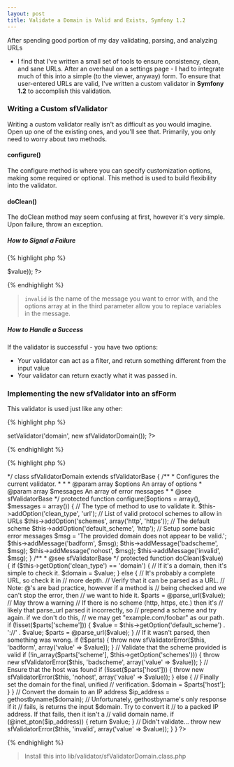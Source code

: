 ```yaml
--- 
layout: post
title: Validate a Domain is Valid and Exists, Symfony 1.2
---
```

After spending good portion of my day validating, parsing, and analyzing URLs
- I find that I've written a small set of tools to ensure consistency, clean,
and sane URLs. After an overhaul on a settings page - I had to integrate much
of this into a simple (to the viewer, anyway) form. To ensure that user-entered
URLs are valid, I've written a custom validator in **Symfony 1.2**
to accomplish this validation.

### Writing a Custom sfValidator
Writing a custom validator really isn't as difficult as you would imagine. Open
up one of the existing ones, and you'll see that. Primarily, you only need to
worry about two methods.

#### configure()
The configure method is where you can specify customization options, making some
required or optional. This method is used to build flexibility into the
validator.

#### doClean()
The doClean method may seem confusing at first, however it's very simple. Upon
failure, throw an exception.

##### How to Signal a Failure
{% highlight php %}
<?php
throw new sfValidatorError($this, 'invalid', array('value' => $value));
?>
{% endhighlight %}

> `invalid` is the name of the message you want to error with, and the options
> array at in the third parameter allow you to replace variables in the
> message.

##### How to Handle a Success

If the validator is successful - you have two options:

- Your validator can act as a filter, and return something different from the
    input value
- Your validator can return exactly what it was passed in.

### Implementing the new sfValidator into an sfForm
This validator is used just like any other:

{% highlight php %}
<?php
$form->setValidator('domain', new sfValidatorDomain());
?>
{% endhighlight %}

{% highlight php %}
<?php
/**
 * @author Graham Christensen <graham@grahamc.com>
*/
class sfValidatorDomain extends sfValidatorBase
{
  /**
   * Configures the current validator.
   *
   *
   * @param array $options    An array of options
   * @param array $messages   An array of error messages
   *
   * @see sfValidatorBase
   */
  protected function configure($options = array(),
                                $messages = array()) {
      // The type of method to use to validate it.
      $this->addOption('clean_type', 'url');

      // List of valid protocol schemes to allow in URLs
      $this->addOption('schemes', array('http', 'https'));

      // The default scheme
      $this->addOption('default_scheme', 'http');

	  // Setup some basic error messages
	  $msg = 'The provided domain does not appear to be valid.';
      $this->addMessage('badform', $msg);
      $this->addMessage('badscheme', $msg);
      $this->addMessage('nohost', $msg);
      $this->addMessage('invalid', $msg);
  }

  /**
   * @see sfValidatorBase
   */
  protected function doClean($value) {
      if ($this->getOption('clean_type') == 'domain') {
          // If it's a domain, then it's simple to check it.
          $domain = $value;
      } else {
          // It's probably a complete URL, so check it in
          // more depth.

          // Verify that it can be parsed as a URL.
          // Note: @'s are bad practice, however if a method is
          // being checked and we can't stop the error, then
          // we want to hide it.

          $parts = @parse_url($value); // May throw a warning

          // If there is no scheme (http, https, etc.) then it's
          // likely that parse_url parsed it incorrectly, so
          // prepend a scheme and try again. if we don't do this,
          // we may get "example.com/foobar" as our path.
          if (!isset($parts['scheme'])) {
              $value = $this->getOption('default_scheme')
                       . '://' . $value;
              $parts = @parse_url($value);
          }

          // If it wasn't parsed, then something was wrong.
          if (!$parts) {
              throw new sfValidatorError($this, 'badform',
                            array('value' => $value));
          }

          // Validate that the scheme provided is valid
          if (!in_array($parts['scheme'],
                        $this->getOption('schemes'))) {
              throw new sfValidatorError($this, 'badscheme',
                            array('value' => $value));
          }

          // Ensure that the host was found
          if (!isset($parts['host'])) {
              throw new sfValidatorError($this, 'nohost',
                            array('value' => $value));
          } else {
              // Finally set the domain for the final, unified
              // verification.
              $domain = $parts['host'];
          }
      }

      // Convert the domain to an IP address
      $ip_address = gethostbyname($domain);

      // Unfortunately, gethostbyname's only response if it
      // fails, is returns the input $domain. Try to convert it
      // to a packed IP address. If that fails, then it isn't a
      // valid domain name.
      if (@inet_pton($ip_address)) {
          return $value;
      }

      // Didn't validate...
    throw new sfValidatorError($this, 'invalid',
                    array('value' => $value));
  }
}
?>
{% endhighlight %}
> Install this into lib/validator/sfValidatorDomain.class.php